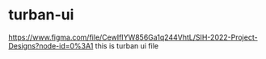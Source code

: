 # turban-ui
https://www.figma.com/file/CewIfIYW856Ga1q244VhtL/SIH-2022-Project-Designs?node-id=0%3A1
this is turban ui file
